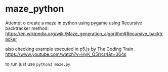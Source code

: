 # maze_python
Attempt o create a maze in python using pygame
using Recursive backtracker method:
https://en.wikipedia.org/wiki/Maze_generation_algorithm#Recursive_backtracker

also checking example executed in p5.js by The Coding Train
https://www.youtube.com/watch?v=HyK_Q5rrcr4&t=364s

to run just use ```python3 maze.py```
